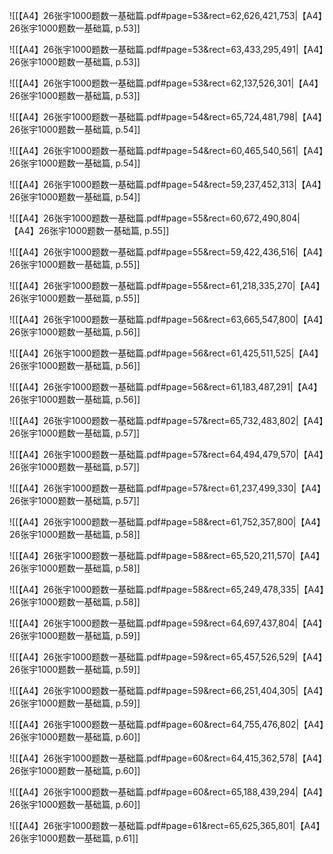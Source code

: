 ![[【A4】26张宇1000题数一基础篇.pdf#page=53&rect=62,626,421,753|【A4】26张宇1000题数一基础篇, p.53]]



![[【A4】26张宇1000题数一基础篇.pdf#page=53&rect=63,433,295,491|【A4】26张宇1000题数一基础篇, p.53]]



![[【A4】26张宇1000题数一基础篇.pdf#page=53&rect=62,137,526,301|【A4】26张宇1000题数一基础篇, p.53]]



![[【A4】26张宇1000题数一基础篇.pdf#page=54&rect=65,724,481,798|【A4】26张宇1000题数一基础篇, p.54]]



![[【A4】26张宇1000题数一基础篇.pdf#page=54&rect=60,465,540,561|【A4】26张宇1000题数一基础篇, p.54]]



![[【A4】26张宇1000题数一基础篇.pdf#page=54&rect=59,237,452,313|【A4】26张宇1000题数一基础篇, p.54]]



![[【A4】26张宇1000题数一基础篇.pdf#page=55&rect=60,672,490,804|【A4】26张宇1000题数一基础篇, p.55]]



![[【A4】26张宇1000题数一基础篇.pdf#page=55&rect=59,422,436,516|【A4】26张宇1000题数一基础篇, p.55]]



![[【A4】26张宇1000题数一基础篇.pdf#page=55&rect=61,218,335,270|【A4】26张宇1000题数一基础篇, p.55]]



![[【A4】26张宇1000题数一基础篇.pdf#page=56&rect=63,665,547,800|【A4】26张宇1000题数一基础篇, p.56]]



![[【A4】26张宇1000题数一基础篇.pdf#page=56&rect=61,425,511,525|【A4】26张宇1000题数一基础篇, p.56]]



![[【A4】26张宇1000题数一基础篇.pdf#page=56&rect=61,183,487,291|【A4】26张宇1000题数一基础篇, p.56]]



![[【A4】26张宇1000题数一基础篇.pdf#page=57&rect=65,732,483,802|【A4】26张宇1000题数一基础篇, p.57]]



![[【A4】26张宇1000题数一基础篇.pdf#page=57&rect=64,494,479,570|【A4】26张宇1000题数一基础篇, p.57]]



![[【A4】26张宇1000题数一基础篇.pdf#page=57&rect=61,237,499,330|【A4】26张宇1000题数一基础篇, p.57]]



![[【A4】26张宇1000题数一基础篇.pdf#page=58&rect=61,752,357,800|【A4】26张宇1000题数一基础篇, p.58]]



![[【A4】26张宇1000题数一基础篇.pdf#page=58&rect=65,520,211,570|【A4】26张宇1000题数一基础篇, p.58]]



![[【A4】26张宇1000题数一基础篇.pdf#page=58&rect=65,249,478,335|【A4】26张宇1000题数一基础篇, p.58]]



![[【A4】26张宇1000题数一基础篇.pdf#page=59&rect=64,697,437,804|【A4】26张宇1000题数一基础篇, p.59]]



![[【A4】26张宇1000题数一基础篇.pdf#page=59&rect=65,457,526,529|【A4】26张宇1000题数一基础篇, p.59]]



![[【A4】26张宇1000题数一基础篇.pdf#page=59&rect=66,251,404,305|【A4】26张宇1000题数一基础篇, p.59]]



![[【A4】26张宇1000题数一基础篇.pdf#page=60&rect=64,755,476,802|【A4】26张宇1000题数一基础篇, p.60]]



![[【A4】26张宇1000题数一基础篇.pdf#page=60&rect=64,415,362,578|【A4】26张宇1000题数一基础篇, p.60]]



![[【A4】26张宇1000题数一基础篇.pdf#page=60&rect=65,188,439,294|【A4】26张宇1000题数一基础篇, p.60]]



![[【A4】26张宇1000题数一基础篇.pdf#page=61&rect=65,625,365,801|【A4】26张宇1000题数一基础篇, p.61]]



